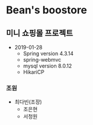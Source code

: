 # Bean's boostore

## 미니 쇼핑몰 프로젝트 
* 2019-01-28
  * Spring version 4.3.14
  * spring-webmvc
  * mysql version 8.0.12
  * HikariCP

### 조원
* 최다빈(조장)
  * 조은현
  * 서청원
